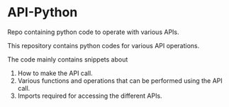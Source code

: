 # API-Python
Repo containing python code to operate with various APIs.

This repository contains python codes for various API operations.

The code mainly contains snippets about
1. How to make the API call.
2. Various functions and operations that can be performed using the API call.
3. Imports required for accessing the different APIs.
